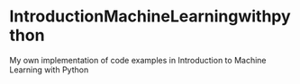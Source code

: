 # IntroductionMachineLearningwithpython
My own implementation of code examples in Introduction to Machine Learning with Python
